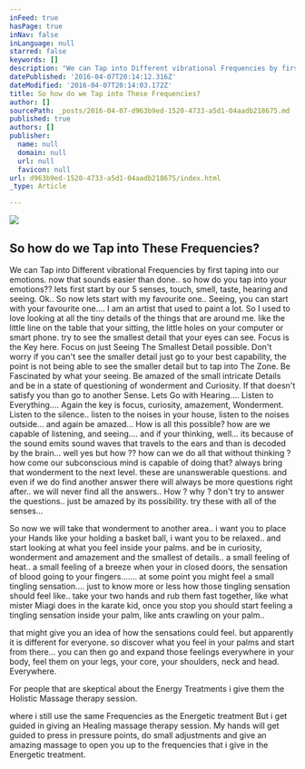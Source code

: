 ```yaml
---
inFeed: true
hasPage: true
inNav: false
inLanguage: null
starred: false
keywords: []
description: "We can Tap into Different vibrational Frequencies by first taping into our emotions. now that sounds easier than done.. so how do you tap into your emotions?? lets first start by our 5 senses, touch, smell, taste, hearing and seeing. Ok.. So now lets start with my favourite one.. Seeing, you can start with your favourite one…. I am an artist that used to paint a lot. So I used to love looking at all the tiny details of the things that are around me. like the little line on the table that your sitting, the little holes on your computer or smart phone. try to see the smallest detail that your eyes can see. Focus is the Key here. Focus on just Seeing The Smallest Detail possible. Don’t worry if you can’t see the smaller detail just go to your best capability, the point is not being able to see the smaller detail but to tap into The Zone. Be Fascinated by what your seeing. Be amazed of the small intricate Details and be in a state of questioning of wonderment and Curiosity. If that doesn’t satisfy you than go to another Sense. Lets Go with Hearing…. Listen to Everything…. Again the key is focus, curiosity, amazement, Wonderment. Listen to the silence.. listen to the noises in your house, listen to the noises outside… and again be amazed… How is all this possible? how are we capable of listening, and seeing…. and if your thinking, well... its because of the sound emits sound waves that travels to the ears and than is decoded by the brain… well yes but how ?? how can we do all that without thinking ? how come our subconscious mind is capable of doing that? always bring that wonderment to the next level. these are unanswerable questions. and even if we do find another answer there will always be more questions right after.. we will never find all the answers.. How ? why ? don’t try to answer the questions.. just be amazed by its possibility. try these with all of the senses…\_"
datePublished: '2016-04-07T20:14:12.316Z'
dateModified: '2016-04-07T20:14:03.172Z'
title: So how do we Tap into These Frequencies?
author: []
sourcePath: _posts/2016-04-07-d963b9ed-1520-4733-a5d1-04aadb218675.md
published: true
authors: []
publisher:
  name: null
  domain: null
  url: null
  favicon: null
url: d963b9ed-1520-4733-a5d1-04aadb218675/index.html
_type: Article

---
```

![](https://the-grid-user-content.s3-us-west-2.amazonaws.com/d9c614d2-e947-4aff-8ea9-117b209b2b54.jpg)

## So how do we Tap into These Frequencies?

We can Tap into Different vibrational Frequencies by first taping into our emotions. now that sounds easier than done.. so how do you tap into your emotions?? lets first start by our 5 senses, touch, smell, taste, hearing and seeing. Ok.. So now lets start with my favourite one.. Seeing, you can start with your favourite one.... I am an artist that used to paint a lot. So I used to love looking at all the tiny details of the things that are around me. like the little line on the table that your sitting, the little holes on your computer or smart phone. try to see the smallest detail that your eyes can see. Focus is the Key here. Focus on just Seeing The Smallest Detail possible. Don't worry if you can't see the smaller detail just go to your best capability, the point is not being able to see the smaller detail but to tap into The Zone. Be Fascinated by what your seeing. Be amazed of the small intricate Details and be in a state of questioning of wonderment and Curiosity. If that doesn't satisfy you than go to another Sense. Lets Go with Hearing.... Listen to Everything.... Again the key is focus, curiosity, amazement, Wonderment. Listen to the silence.. listen to the noises in your house, listen to the noises outside... and again be amazed... How is all this possible? how are we capable of listening, and seeing.... and if your thinking, well... its because of the sound emits sound waves that travels to the ears and than is decoded by the brain... well yes but how ?? how can we do all that without thinking ? how come our subconscious mind is capable of doing that? always bring that wonderment to the next level. these are unanswerable questions. and even if we do find another answer there will always be more questions right after.. we will never find all the answers.. How ? why ? don't try to answer the questions.. just be amazed by its possibility. try these with all of the senses... 

So now we will take that wonderment to another area.. i want you to place your Hands like your holding a basket ball, i want you to be relaxed.. and start looking at what you feel inside your palms. and be in curiosity, wonderment and amazement and the smallest of details.. a small feeling of heat.. a small feeling of a breeze when your in closed doors, the sensation of blood going to your fingers....... at some point you might feel a small tingling sensation.... just to know more or less how those tingling sensation should feel like.. take your two hands and rub them fast together, like what mister Miagi does in the karate kid, once you stop you should start feeling a tingling sensation inside your palm, like ants crawling on your palm.. 

that might give you an idea of how the sensations could feel. but apparently it is different for everyone. so discover what you feel in your palms and start from there... you can then go and expand those feelings everywhere in your body, feel them on your legs, your core, your shoulders, neck and head. Everywhere. 

For people that are skeptical about the Energy Treatments i give them the Holistic Massage therapy session. 

where i still use the same Frequencies as the Energetic treatment But i get guided in giving an Healing massage therapy session. My hands will get guided to press in pressure points, do small adjustments and give an amazing massage to open you up to the frequencies that i give in the Energetic treatment.